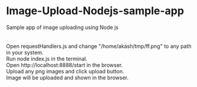 # Image-Upload-Nodejs-sample-app
Sample app of image uploading using Node js<br/><br/>
<br/>
Open requestHandlers.js and change "/home/akash/tmp/ff.png" to any path in your system. <br/>
Run node index.js in the terminal. <br/>
Open http://localhost:8888/start in the browser.<br/>
Upload any png images and click upload button. <br/>
Image will be uploaded and shown in the browser.


